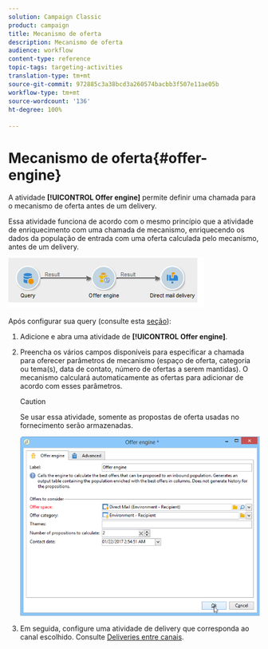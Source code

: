 ```yaml
---
solution: Campaign Classic
product: campaign
title: Mecanismo de oferta
description: Mecanismo de oferta
audience: workflow
content-type: reference
topic-tags: targeting-activities
translation-type: tm+mt
source-git-commit: 972885c3a38bcd3a260574bacbb3f507e11ae05b
workflow-type: tm+mt
source-wordcount: '136'
ht-degree: 100%

---
```



# Mecanismo de oferta{#offer-engine}

A atividade **[!UICONTROL Offer engine]** permite definir uma chamada para o mecanismo de oferta antes de um delivery.

Essa atividade funciona de acordo com o mesmo princípio que a atividade de enriquecimento com uma chamada de mecanismo, enriquecendo os dados da população de entrada com uma oferta calculada pelo mecanismo, antes de um delivery.

![](assets/int_offerengine_activity2.png)

Após configurar sua query (consulte esta [seção](../../workflow/using/query.md)):

1. Adicione e abra uma atividade de **[!UICONTROL Offer engine]**.
1. Preencha os vários campos disponíveis para especificar a chamada para oferecer parâmetros de mecanismo (espaço de oferta, categoria ou tema(s), data de contato, número de ofertas a serem mantidas). O mecanismo calculará automaticamente as ofertas para adicionar de acordo com esses parâmetros.

   >[!CAUTION]
   >
   >Se usar essa atividade, somente as propostas de oferta usadas no fornecimento serão armazenadas.

   ![](assets/int_offerengine_activity1.png)

1. Em seguida, configure uma atividade de delivery que corresponda ao canal escolhido. Consulte [Deliveries entre canais](../../workflow/using/cross-channel-deliveries.md).

